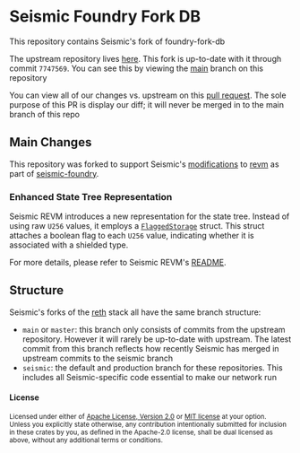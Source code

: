 # Seismic Foundry Fork DB

This repository contains Seismic's fork of foundry-fork-db

The upstream repository lives [here](https://github.com/foundry-rs/foundry-fork-db). This fork is up-to-date with it through commit `7747569`. You can see this by viewing the [main](https://github.com/SeismicSystems/seismic-foundry-fork-db/tree/main) branch on this repository

You can view all of our changes vs. upstream on this [pull request](https://github.com/SeismicSystems/seismic-foundry-fork-db/pull/6). The sole purpose of this PR is display our diff; it will never be merged in to the main branch of this repo

## Main Changes

This repository was forked to support Seismic's [modifications](https://github.com/SeismicSystems/seismic-revm) to [revm](https://github.com/bluealloy/revm) as part of [seismic-foundry](https://github.com/SeismicSystems/seismic-foundry).

### Enhanced State Tree Representation

Seismic REVM introduces a new representation for the state tree. Instead of using raw `U256` values, it employs a [`FlaggedStorage`](https://github.com/SeismicSystems/seismic-revm/blob/39b4dea21beda3d9a693023f69c2f6b8a940d29e/crates/primitives/src/state.rs#L174) struct. This struct attaches a boolean flag to each `U256` value, indicating whether it is associated with a shielded type.

For more details, please refer to Seismic REVM's [README](https://github.com/SeismicSystems/seismic-revm/blob/seismic/README.md#flagged-storage).

## Structure

Seismic's forks of the [reth](https://github.com/paradigmxyz/reth) stack all have the same branch structure:
- `main` or `master`: this branch only consists of commits from the upstream repository. However it will rarely be up-to-date with upstream. The latest commit from this branch reflects how recently Seismic has merged in upstream commits to the seismic branch
- `seismic`: the default and production branch for these repositories. This includes all Seismic-specific code essential to make our network run

#### License

<sup>
Licensed under either of <a href="LICENSE-APACHE">Apache License, Version
2.0</a> or <a href="LICENSE-MIT">MIT license</a> at your option.
</sup>

<br>

<sub>
Unless you explicitly state otherwise, any contribution intentionally submitted
for inclusion in these crates by you, as defined in the Apache-2.0 license,
shall be dual licensed as above, without any additional terms or conditions.
</sub>
